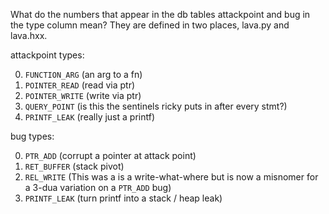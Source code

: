 What do the numbers that appear in the db tables attackpoint and bug in the type column mean?
They are defined in two places, lava.py and lava.hxx.

attackpoint types:

0. `FUNCTION_ARG`  (an arg to a fn)
1. `POINTER_READ`  (read via ptr)
2. `POINTER_WRITE` (write via ptr)
3. `QUERY_POINT`   (is this the sentinels ricky puts in after every stmt?)
4. `PRINTF_LEAK`   (really just a printf)

bug types:

0. `PTR_ADD`       (corrupt a pointer at attack point)
1. `RET_BUFFER`    (stack pivot)
2. `REL_WRITE`     (This was a is a write-what-where but is now a misnomer for a 3-dua variation on a `PTR_ADD` bug)
3. `PRINTF_LEAK`   (turn printf into a stack / heap leak)
